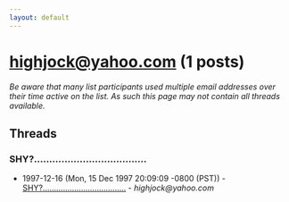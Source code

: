 ```yaml
---
layout: default
---
```


# highjock@yahoo.com (1 posts)

_Be aware that many list participants used multiple email addresses over their time active on the list. As such this page may not contain all threads available._

## Threads

### SHY?.....................................
+ 1997-12-16 (Mon, 15 Dec 1997 20:09:09 -0800 (PST)) - [SHY?.....................................](/archive/1997/12/30afcf1fbb2c3330018cf2f0485ed9f71caab305edefb3da7a6dcb50b7b95d0a) - _highjock@yahoo.com_

